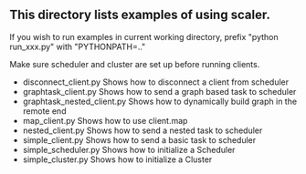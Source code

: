 
## This directory lists examples of using scaler. 

If you wish to run examples in current working directory, prefix "python run_xxx.py" with "PYTHONPATH=.."  

Make sure scheduler and cluster are set up before running clients.

- disconnect_client.py 
    Shows how to disconnect a client from scheduler 
- graphtask_client.py
    Shows how to send a graph based task to scheduler
- graphtask_nested_client.py
    Shows how to dynamically build graph in the remote end 
- map_client.py
    Shows how to use client.map
- nested_client.py
    Shows how to send a nested task to scheduler
- simple_client.py
    Shows how to send a basic task to scheduler
- simple_scheduler.py
    Shows how to initialize a Scheduler
- simple_cluster.py
    Shows how to initialize a Cluster

```{include} disconnect_client.py
```
